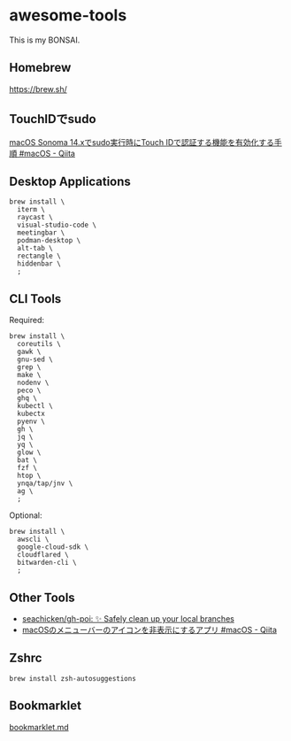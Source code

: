 # awesome-tools

This is my BONSAI.

## Homebrew

https://brew.sh/

## TouchIDでsudo

[macOS Sonoma 14.xでsudo実行時にTouch IDで認証する機能を有効化する手順 #macOS - Qiita](https://qiita.com/notakaos/items/fbc817741d43f24bf300)

## Desktop Applications

```
brew install \
  iterm \
  raycast \
  visual-studio-code \
  meetingbar \
  podman-desktop \
  alt-tab \
  rectangle \
  hiddenbar \
  ;
```

## CLI Tools

Required:

```
brew install \
  coreutils \
  gawk \
  gnu-sed \
  grep \
  make \
  nodenv \
  peco \
  ghq \
  kubectl \
  kubectx
  pyenv \
  gh \
  jq \
  yq \
  glow \
  bat \
  fzf \
  htop \
  ynqa/tap/jnv \
  ag \
  ;
```

Optional:

```
brew install \
  awscli \
  google-cloud-sdk \
  cloudflared \
  bitwarden-cli \
  ;
```

## Other Tools

- [seachicken/gh-poi: ✨ Safely clean up your local branches](https://github.com/seachicken/gh-poi)
- [macOSのメニューバーのアイコンを非表示にするアプリ #macOS - Qiita](https://qiita.com/tomoyk/items/8e6113b06b6f385c71f8)

## Zshrc

```
brew install zsh-autosuggestions
```

## Bookmarklet

[bookmarklet.md](https://gist.github.com/tomoyk/673926c1b7d4203355a4b1ca2a98b0a7)

